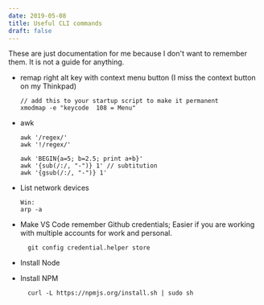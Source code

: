 ```yaml
---
date: 2019-05-08
title: Useful CLI commands
draft: false
---
```


These are just documentation for me because I don't want to remember them. It is not a guide for anything.

* remap right alt key with context menu button (I miss the context button on my Thinkpad)

	```
	// add this to your startup script to make it permanent
	xmodmap -e "keycode  108 = Menu"
	```

* awk

	```
	awk '/regex/'
	awk '!/regex/'

	awk 'BEGIN{a=5; b=2.5; print a+b}'
	awk '{sub(/:/, "-")} 1' // subtitution
	awk '{gsub(/:/, "-")} 1'
	```

* List network devices

	```
	Win:
	arp -a
	```

* Make VS Code remember Github credentials; Easier if you are working with multiple accounts for work and personal.

		git config credential.helper store

* Install Node

* Install NPM

		curl -L https://npmjs.org/install.sh | sudo sh
